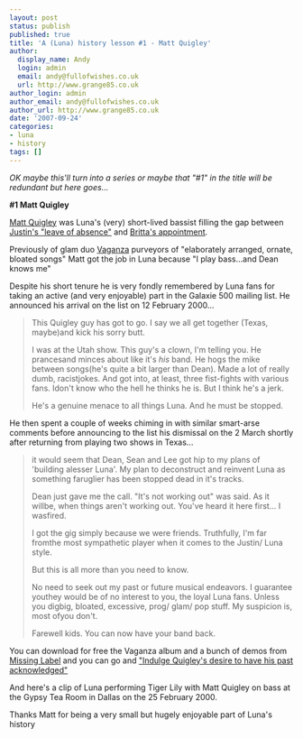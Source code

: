```yaml
---
layout: post
status: publish
published: true
title: 'A (Luna) history lesson #1 - Matt Quigley'
author:
  display_name: Andy
  login: admin
  email: andy@fullofwishes.co.uk
  url: http://www.grange85.co.uk
author_login: admin
author_email: andy@fullofwishes.co.uk
author_url: http://www.grange85.co.uk
date: '2007-09-24'
categories:
- luna
- history
tags: []
---
```


<em>OK maybe this'll turn into a series or maybe that "#1" in the title will be redundant but here goes...</em>

<strong>#1 Matt Quigley</strong>

[Matt Quigley](http://www.myspace.com/Quigley) was Luna's (very) short-lived bassist filling the gap between [Justin's "leave of absence"](http://www.grange85.co.uk/galaxie/index.php?news=yes&id=58) and [Britta's appointment](http://www.grange85.co.uk/galaxie/index.php?news=yes&id=60).

Previously of glam duo [Vaganza](http://www.myspace.com/vaganza) purveyors of "elaborately arranged, ornate, bloated songs" Matt got the job in Luna because "I play bass...and Dean knows me"

Despite his short tenure he is very fondly remembered by Luna fans for taking an active (and very enjoyable) part in the Galaxie 500 mailing list. He announced his arrival on the list on 12 February 2000...


<blockquote><p>This Quigley guy has got to go. I say we all get together (Texas, maybe)and kick his sorry butt.</p>

I was at the Utah show. This guy's a clown, I'm telling you. He prancesand minces about like it's *his* band. He hogs the mike between songs(he's quite a bit larger than Dean). Made a lot of really dumb, racistjokes. And got into, at least, three fist-fights with various fans. Idon't know who the hell he thinks he is. But I think he's a jerk.

He's a genuine menace to all things Luna. And he must be stopped.


</blockquote>

He then spent a couple of weeks chiming in with similar smart-arse comments before announcing to the list his dismissal on the 2 March shortly after returning from playing two shows in Texas...


<blockquote><p>it would seem that Dean, Sean and Lee got hip to my plans of 'building alesser Luna'. My plan to deconstruct and reinvent Luna as something faruglier has been stopped dead in it's tracks.</p>

Dean just gave me the call. "It's not working out" was said. As it willbe, when things aren't working out. You've heard it here first... I wasfired.

I got the gig simply because we were friends. Truthfully, I'm far fromthe most sympathetic player when it comes to the Justin/ Luna style.

But this is all more than you need to know.

No need to seek out my past or future musical endeavors. I guarantee youthey would be of no interest to you, the loyal Luna fans. Unless you digbig, bloated, excessive, prog/ glam/ pop stuff. My suspicion is, most ofyou don't.

Farewell kids. You can now have your band back.


</blockquote>

You can download for free the Vaganza album and a bunch of demos from [Missing Label](http://www.missinglabel.com/vaganza/) and you can go and ["Indulge Quigley's desire to have his past acknowledged"](http://mquigley.livejournal.com/4741.html)

And here's a clip of Luna performing Tiger Lily with Matt Quigley on bass at the Gypsy Tea Room in Dallas on the 25 February 2000.


<p><figure class="caption "><figcaption class="caption-text"></figcaption></figure>

Thanks Matt for being a very small but hugely enjoyable part of Luna's history


